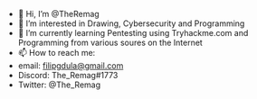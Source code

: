 - 👋 Hi, I’m @TheRemag
- 👀 I’m interested in Drawing, Cybersecurity and Programming
- 🌱 I’m currently learning Pentesting using Tryhackme.com and Programming from various soures on the Internet
- 📫 How to reach me: 
- email: filipgdula@gmail.com
- Discord: The_Remag#1773
- Twitter: @The_Remag

<!---
TheRemag/TheRemag is a ✨ special ✨ repository because its `README.md` (this file) appears on your GitHub profile.
You can click the Preview link to take a look at your changes.
--->
